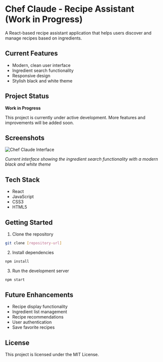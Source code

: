 # Chef Claude - Recipe Assistant (Work in Progress)

A React-based recipe assistant application that helps users discover and manage recipes based on ingredients.

## Current Features
- Modern, clean user interface
- Ingredient search functionality
- Responsive design
- Stylish black and white theme

## Project Status
 **Work in Progress** 

This project is currently under active development. More features and improvements will be added soon.

## Screenshots
![Chef Claude Interface](./images/screenshot.png)

*Current interface showing the ingredient search functionality with a modern black and white theme*

## Tech Stack
- React
- JavaScript
- CSS3
- HTML5

## Getting Started

1. Clone the repository
```bash
git clone [repository-url]
```

2. Install dependencies
```bash
npm install
```

3. Run the development server
```bash
npm start
```

## Future Enhancements
- Recipe display functionality
- Ingredient list management
- Recipe recommendations
- User authentication
- Save favorite recipes

## License
This project is licensed under the MIT License.
